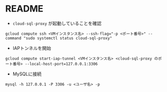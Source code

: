 # README

* `cloud-sql-proxy` が起動していることを確認

```
gcloud compute ssh <VMインスタンス名> --ssh-flag="-p <ポート番号>" --command "sudo systemctl status cloud-sql-proxy"
```

* IAPトンネルを開始

```
gcloud compute start-iap-tunnel <VMインスタンス名> <cloud-sql-proxy のポート番号> --local-host-port=127.0.0.1:3306
```

* MySQLに接続

```
mysql -h 127.0.0.1 -P 3306 -u <ユーザ名> -p
```
